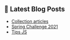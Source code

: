 ## 📕 Latest Blog Posts

<!-- BLOG-POST-LIST:START -->
- [Collection articles](/blog/collection)
- [Spring Challenge 2021](/blog/spring-challenge-2021)
- [Tips JS](/blog/tips-js)
<!-- BLOG-POST-LIST:END -->
